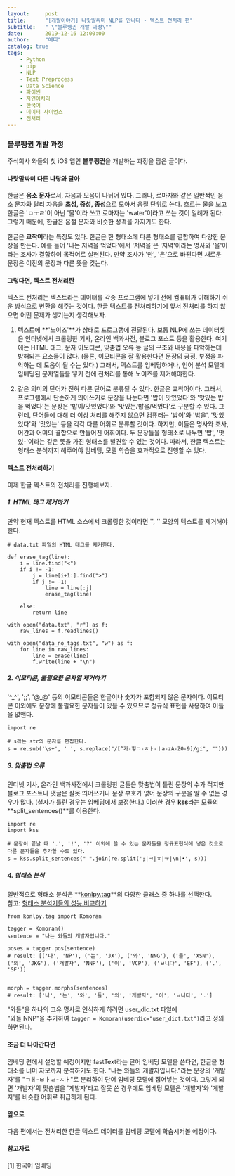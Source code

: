 ```yaml
---
layout:     post
title:      "[개발이야기] 나랏말싸미 NLP를 만나다 - 텍스트 전처리 편"
subtitle:   " \"블루펭귄 개발 과정\""
date:       2019-12-16 12:00:00
author:     "예띠"
catalog: true
tags:
    - Python
    - pip
    - NLP
    - Text Preprocess
    - Data Science
    - 파이썬
    - 자연어처리
    - 한국어
    - 데이터 사이언스
    - 전처리
---
```


### 블루펭귄 개발 과정

주식회사 와들의 첫 iOS 앱인 **블루펭귄**을 개발하는 과정을 담은 글이다.

#### 나랏말싸미 다른 나랗와 달아

한글은 **음소 문자**로서, 자음과 모음이 나뉘어 있다. 그러나, 로마자와 같은 일반적인 음소 문자와 달리 자음을 **초성, 중성, 종성**으로 모아서 음절 단위로 쓴다. 흐르는 물을 보고 한글은 'ㅁㅜㄹ'이 아닌 '물'이라 쓰고 로마자는 'water'이라고 쓰는 것이 일례가 된다. 그렇기 때문에, 한글은 음절 문자와 비슷한 성격을 가지기도 한다.

한글은 **교착어**라는 특징도 있다. 한글은 한 형태소에 다른 형태소를 결합하여 다양한 문장을 만든다. 예를 들어 '나는 저녁을 먹었다'에서 '저녁을'은 '저녁'이라는 명사와 '을'이라는 조사가 결합하여 목적어로 실현된다. 만약 조사가 '만', '은'으로 바뀐다면 새로운 문장은 이전의 문장과 다른 뜻을 갖는다.


#### 그렇다면, 텍스트 전처리란

텍스트 전처리는 텍스트라는 데이터를 각종 프로그램에 넣기 전에 컴퓨터가 이해하기 쉬운 방식으로 변환을 해주는 것이다. 한글 텍스트를 전처리하기에 앞서 전처리를 하지 않으면 어떤 문제가 생기는지 생각해보자. 

1. 텍스트에 **'노이즈'**가 상태로 프로그램에 전달된다. 보통 NLP에 쓰는 데이터셋은 인터넷에서 크롤링한 기사, 온라인 백과사전, 블로그 포스트 등을 활용한다. 여기에는 HTML 태그, 문자 이모티콘, 맞춤법 오류 등 글의 구조와 내용을 파악하는데 방해되는 요소들이 많다. (물론, 이모티콘을 잘 활용한다면 문장의 긍정, 부정을 파악하는 데 도움이 될 수는 있다.) 그래서, 텍스트를 임베딩하거나, 언어 분석 모델에 임베딩된 문자열들을 넣기 전에 전처리를 통해 노이즈를 제거해야한다.  

2. 같은 의미의 단어가 전혀 다른 단어로 분류될 수 있다. 한글은 교착어이다. 그래서, 프로그램에서 단순하게 띄어쓰기로 문장을 나눈다면 '밥이 맛있었다'와 '맛있는 밥을 먹었다'는 문장은 '밥이/맛있었다'와 '맛있는/밥을/먹었다'로 구분할 수 있다. 그런데, 단어들에 대해 더 이상 처리를 해주지 않으면 컴퓨터는 '밥이'와 '밥을', '맛있었다'와 '맛있는' 등을 각각 다른 어휘로 분류할 것이다. 하지만, 이들은 명사와 조사, 어간과 어미의 결합으로 만들어진 어휘이다. 두 문장들을 형태소로 나누면 '밥', '맛있-'이라는 같은 뜻을 가진 형태소를 발견할 수 있는 것이다. 따라서, 한글 텍스트는 형태소 분석까지 해주어야 임베딩, 모델 학습을 효과적으로 진행할 수 있다. 


#### 텍스트 전처리하기

이제 한글 텍스트의 전처리를 진행해보자.

##### 1. HTML 태그 제거하기
만약 현재 텍스트를 HTML 소스에서 크롤링한 것이라면 '<tag>', '</tag>' 모양의 텍스트를 제거해야한다.  

```
# data.txt 파일의 HTML 태그를 제거한다.

def erase_tag(line):
    i = line.find("<")
    if i != -1:
        j = line[i+1:].find(">")
        if j != -1:
            line = line[:j]
            erase_tag(line)

    else:
        return line    

with open("data.txt", "r") as f:
    raw_lines = f.readlines()

with open("data_no_tags.txt", "w") as f:
    for line in raw_lines:
        line = erase(line)
        f.write(line + "\n")
```

##### 2. 이모티콘, 불필요한 문자열 제거하기
'^\_^', ';;', '@\_@' 등의 이모티콘들은 한글이나 숫자가 포함되지 않은 문자이다. 이모티콘 이외에도 문장에 불필요한 문자들이 있을 수 있으므로 정규식 표현을 사용하여 이들을 없앤다.

```
import re

# s라는 str의 문자를 편집한다.  
s = re.sub('\s+', ' ', s.replace("/[^가-힣ㄱ-ㅎㅏ-ㅣa-zA-Z0-9]/gi", "")))
```

##### 3. 맞춤법 오류  
인터넷 기사, 온라인 백과사전에서 크롤링한 글들은 맞춤법이 틀린 문장의 수가 적지만 블로그 포스트나 댓글은 잘못 띄어쓰거나 문장 부호가 없어 문장의 구분을 알 수 없는 경우가 많다. (철자가 틀린 경우는 임베딩에서 보정한다.) 이러한 경우 **kss**라는 모듈의 **split_sentences()**를 이용한다.  

```
import re
import kss

# 문장이 끝날 때 '.', '!', '?' 이외에 쓸 수 있는 문자들을 정규표현식에 넣은 것으로 다른 문자들을 추가할 수도 있다.
s = kss.split_sentences(" ".join(re.split(';|ㅋ|ㅎ|ㅠ|\n|•', s)))
```

##### 4. 형태소 분석
일반적으로 형태소 분석은 **[konlpy.tag](https://konlpy-ko.readthedocs.io/ko/v0.4.3/api/konlpy.tag/)**의 다양한 클래스 중 하나를 선택한다.  
참고: [형태소 분석기들의 성능 비교하기](https://iostream.tistory.com/144) 

```
from konlpy.tag import Komoran

tagger = Komoran()
sentence = "나는 와들의 개발자입니다."

poses = tagger.pos(sentence) 
# result: [('나', 'NP'), ('는', 'JX'), ('와', 'NNG'), ('들', 'XSN'), ('의', 'JKG'), ('개발자', 'NNP'), ('이', 'VCP'), ('ㅂ니다', 'EF'), ('.', 'SF')]


morph = tagger.morphs(sentences)
# result: ['나', '는', '와', '들', '의', '개발자', '이', 'ㅂ니다', '.']
```

"와들"을 하나의 고유 명사로 인식하게 하려면 user_dic.txt 파일에  
"와들    NNP"을 추가하여 ```tagger = Komoran(userdic="user_dict.txt")```라고 정의하면된다.

#### 조금 더 나아간다면
임베딩 편에서 설명할 예정이지만 fastText라는 단어 임베딩 모델을 쓴다면, 한글을 형태소를 너머 자모까지 분석하기도 한다. "나는 와들의 개발자입니다."라는 문장의 '개발자'를 "ㄱㅐ-ㅂㅏㄹ-ㅈㅏ"로 분리하여 단어 임베딩 모델에 집어넣는 것이다. 그렇게 되면 '개발자'의 맞춤법을 '게발자'라고 잘못 쓴 경우에도 임베딩 모델은 '개발자'와 '게발자'를 비슷한 어휘로 취급하게 된다.

#### 앞으로
다음 편에서는 전처리한 한글 텍스트 데이터를 임베딩 모델에 학습시켜볼 예정이다.

#### 참고자료
[1] 한국어 임베딩